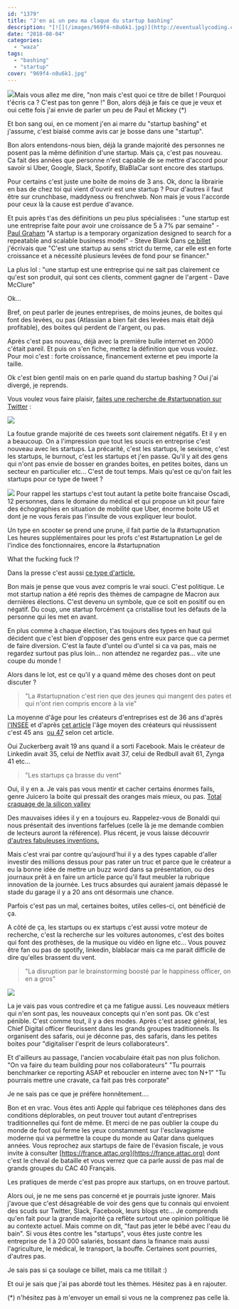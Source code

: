 ```yaml
---
id: "1379"
title: "J'en ai un peu ma claque du startup bashing"
description: "[![](/images/969f4-n8u6k1.jpg)](http://eventuallycoding.com/wp-content/uploads/2018/08/969f4-n8u6k1.jpg)Mais vous allez me dire, \"non mais c'est quoi ..."
date: "2018-08-04"
categories: 
  - "waza"
tags: 
  - "bashing"
  - "startup"
cover: "969f4-n8u6k1.jpg"
---
```


[![](/images/969f4-n8u6k1.jpg)](http://eventuallycoding.com/wp-content/uploads/2018/08/969f4-n8u6k1.jpg)Mais vous allez me dire, "non mais c'est quoi ce titre de billet ! Pourquoi t'écris ca ? C'est pas ton genre !" Bon, alors déjà je fais ce que je veux et oui cette fois j'ai envie de parler un peu de Paul et Mickey (\*)

Et bon sang oui, en ce moment j'en ai marre du "startup bashing" et j'assume, c'est biaisé comme avis car je bosse dans une "startup".

Bon alors entendons-nous bien, déjà la grande majorité des personnes ne posent pas la même définition d'une startup. Mais ça, c'est pas nouveau. Ca fait des années que personne n'est capable de se mettre d'accord pour savoir si Uber, Google, Slack, Spotify, BlaBlaCar sont encore des startups.

Pour certains c'est juste une boite de moins de 3 ans. Ok, donc la librairie en bas de chez toi qui vient d'ouvrir est une startup ? Pour d'autres il faut être sur crunchbase, maddyness ou frenchweb. Non mais je vous l'accorde pour ceux là la cause est perdue d'avance.

Et puis après t'as des définitions un peu plus spécialisées : "une startup est une entreprise faite pour avoir une croissance de 5 à 7% par semaine" - [Paul Graham](https://medium.com/tech-crush-le-courrier-international-de-la-tech/start-up-croissance-paul-graham-d6896a18cf6b) "A startup is a temporary organization designed to search for a repeatable and scalable business model" - Steve Blank Dans [ce billet](http://www.eventuallycoding.com/index.php/les-levees-de-fond-en-startup/)  j'écrivais que "C'est une startup au sens strict du terme, car elle est en forte croissance et a nécessité plusieurs levées de fond pour se financer."

La plus lol : "une startup est une entreprise qui ne sait pas clairement ce qu'est son produit, qui sont ces clients, comment gagner de l'argent - Dave McClure"

Ok...

Bref, on peut parler de jeunes entreprises, de moins jeunes, de boites qui font des levées, ou pas (Atlassian a bien fait des levées mais était déjà profitable), des boites qui perdent de l'argent, ou pas.

Après c'est pas nouveau, déjà avec la première bulle internet en 2000 c'était pareil. Et puis on s'en fiche, mettez la définition que vous voulez. Pour moi c'est : forte croissance, financement externe et peu importe la taille.

Ok c'est bien gentil mais on en parle quand du startup bashing ? Oui j'ai divergé, je reprends.

Vous voulez vous faire plaisir, [faites une recherche de #startupnation sur Twitter](https://twitter.com/search?q=%23startupnation&src=typd) :

[![](/images/b939e-startups.jpg)](http://eventuallycoding.com/wp-content/uploads/2018/08/b939e-startups.jpg)

La foutue grande majorité de ces tweets sont clairement négatifs. Et il y en a beaucoup. On a l'impression que tout les soucis en entreprise c'est nouveau avec les startups. La précarité, c'est les startups, le sexisme, c'est les startups, le burnout, c'est les startups et j'en passe. Qu'il y ait des gens qui n'ont pas envie de bosser en grandes boites, en petites boites, dans un secteur en particulier etc... C'est de tout temps. Mais qu'est ce qu'on fait les startups pour ce type de tweet ?

[![](/images/a484d-startup2.jpg)](http://eventuallycoding.com/wp-content/uploads/2018/08/a484d-startup2.jpg) Pour rappel les startups c'est tout autant la petite boite francaise Oscadi, 12 personnes, dans le domaine du médical et qui propose un kit pour faire des échographies en situation de mobilité que Uber, énorme boite US et dont je ne vous ferais pas l'insulte de vous expliquer leur boulot.

Un type en scooter se prend une prune, il fait partie de la #startupnation Les heures supplémentaires pour les profs c'est #startupnation Le gel de l'indice des fonctionnaires, encore la #startupnation

What the fucking fuck !?

Dans la presse c'est aussi [ce type d'article.](http://www.lefigaro.fr/vox/economie/2018/05/24/31007-20180524ARTFIG00254-non-monsieur-macron-la-france-n-est-pas-une-start-up-nation.php)

Bon mais je pense que vous avez compris le vrai souci. C'est politique. Le mot startup nation a été repris des thèmes de campagne de Macron aux dernières élections. C'est devenu un symbole, que ce soit en positif ou en négatif. Du coup, une startup forcément ça cristallise tout les défauts de la personne qui les met en avant.

En plus comme à chaque élection, t'as toujours des types en haut qui décident que c'est bien d'opposer des gens entre eux parce que ca permet de faire diversion. C'est la faute d'untel ou d'untel si ca va pas, mais ne regardez surtout pas plus loin... non attendez ne regardez pas... vite une coupe du monde !

Alors dans le lot, est ce qu'il y a quand même des choses dont on peut discuter ?

> "La #startupnation c'est rien que des jeunes qui mangent des pates et qui n'ont rien compris encore à la vie"

La moyenne d'âge pour les créateurs d'entreprises est de 36 ans d'après [l'INSEE](https://www.insee.fr/fr/statistiques/3314444) et d'après [cet article](https://hbr.org/2018/07/research-the-average-age-of-a-successful-startup-founder-is-45) l'âge moyen des créateurs qui réussissent c'est 45 ans  [ou 47](https://www.inc.com/jessica-stillman/youll-never-guess-average-age-of-successful-silicon-valley-founders.html) selon cet article.

Oui Zuckerberg avait 19 ans quand il a sorti Facebook. Mais le créateur de Linkedin avait 35, celui de Netflix avait 37, celui de Redbull avait 61, Zynga 41 etc...

> "Les startups ça brasse du vent"

Oui, il y en a. Je vais pas vous mentir et cacher certains énormes fails, genre Juicero la boite qui pressait des oranges mais mieux, ou pas. [Total craquage de la silicon valley](http://siliconvalley.blog.lemonde.fr/2017/09/01/juicero-la-start-up-devenue-la-risee-de-la-silicon-valley-ferme-ses-portes/) 

Des mauvaises idées il y en a toujours eu. Rappelez-vous de Bonaldi qui nous présentait des inventions farfelues (celle là je me demande combien de lecteurs auront la référence). Plus récent, je vous laisse découvrir [d'autres fabuleuses inventions.](https://youtu.be/CFSjcFDdYl0?t=257)

Mais c'est vrai par contre qu'aujourd'hui il y a des types capable d'aller investir des millions dessus pour pas rater un truc et parce que le créateur a eu la bonne idée de mettre un buzz word dans sa présentation, ou des journaux prêt à en faire un article parce qu'il faut meubler la rubrique innovation de la journée. Les trucs absurdes qui auraient jamais dépassé le stade du garage il y a 20 ans ont désormais une chance.

Parfois c'est pas un mal, certaines boites, utiles celles-ci, ont bénéficié de ça.

A côté de ça, les startups ou ex startups c'est aussi votre moteur de recherche, c'est la recherche sur les voitures autonomes, c'est des boites qui font des prothèses, de la musique ou vidéo en ligne etc... Vous pouvez être fan ou pas de spotify, linkedin, blablacar mais ca me parait difficile de dire qu'elles brassent du vent.

> "La disruption par le brainstorming boosté par le happiness officer, on en a gros"

[![](/images/8a523-gif-kaamelott-le-top-20-91.gif)](http://eventuallycoding.com/wp-content/uploads/2018/08/8a523-gif-kaamelott-le-top-20-91.gif)

La je vais pas vous contredire et ça me fatigue aussi. Les nouveaux métiers qui n'en sont pas, les nouveaux concepts qui n'en sont pas. Ok c'est pénible. C'est comme tout, il y a des modes. Après c'est assez général, les Chief Digital officer fleurissent dans les grands groupes traditionnels. Ils organisent des safaris, oui je déconne pas, des safaris, dans les petites boites pour "digitaliser l'esprit de leurs collaborateurs".

Et d'ailleurs au passage, l'ancien vocabulaire était pas non plus folichon. "On va faire du team building pour nos collaborateurs" "Tu pourrais benchmarker ce reporting ASAP et reboucler en interne avec ton N+1" "Tu pourrais mettre une cravate, ca fait pas très corporate"

Je ne sais pas ce que je préfère honnêtement....

Bon et en vrac. Vous êtes anti Apple qui fabrique ces téléphones dans des conditions déplorables, on peut trouver tout autant d'entreprises traditionnelles qui font de même. Et merci de ne pas oublier la coupe du monde de foot qui ferme les yeux constamment sur l'esclavagisme moderne qui va permettre la coupe du monde au Qatar dans quelques années. Vous reprochez aux startups de faire de l'évasion fiscale, je vous invite à consulter [https://france.attac.org](https://france.attac.org) dont c'est le cheval de bataille et vous verrez que ca parle aussi de pas mal de grands groupes du CAC 40 Français.

Les pratiques de merde c'est pas propre aux startups, on en trouve partout.

Alors oui, je ne me sens pas concerné et je pourrais juste ignorer. Mais j'avoue que c'est désagréable de voir des gens que tu connais qui envoient des scuds sur Twitter, Slack, Facebook, leurs blogs etc... Je comprends qu'en fait pour la grande majorité ça reflète surtout une opinion politique lié au contexte actuel. Mais comme on dit, "faut pas jeter le bébé avec l'eau du bain". Si vous êtes contre les "startups", vous êtes juste contre les entreprise de 1 à 20 000 salariés, bossant dans la finance mais aussi l'agriculture, le médical, le transport, la bouffe. Certaines sont pourries, d'autres pas.

Je sais pas si ça soulage ce billet, mais ca me titillait :)

Et oui je sais que j'ai pas abordé tout les thèmes. Hésitez pas à en rajouter.

(\*) n'hésitez pas à m'envoyer un email si vous ne la comprenez pas celle là.
